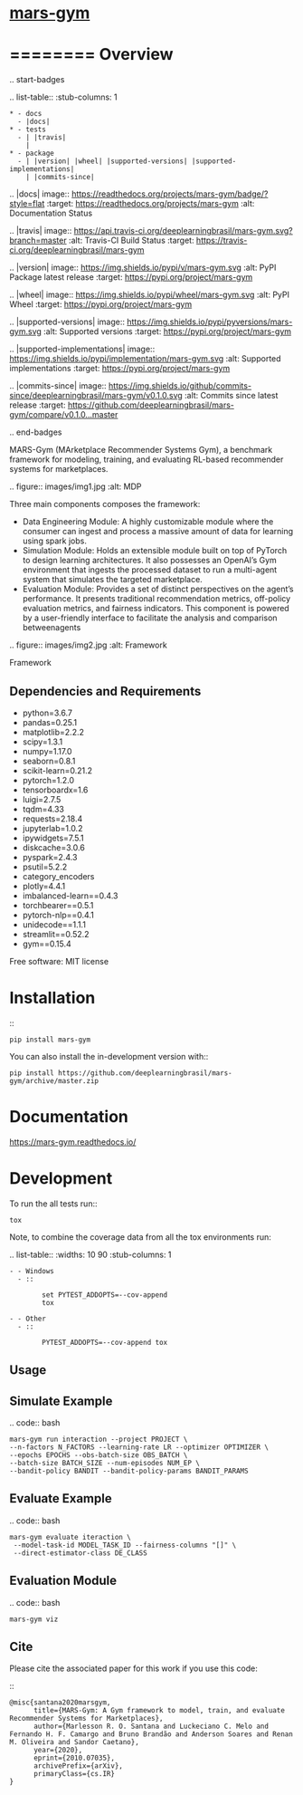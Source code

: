 # [mars-gym](https://github.com/deeplearningbrasil/mars-gym)

========
Overview
========

.. start-badges

.. list-table::
    :stub-columns: 1

    * - docs
      - |docs|
    * - tests
      - | |travis|
        |
    * - package
      - | |version| |wheel| |supported-versions| |supported-implementations|
        | |commits-since|
.. |docs| image:: https://readthedocs.org/projects/mars-gym/badge/?style=flat
    :target: https://readthedocs.org/projects/mars-gym
    :alt: Documentation Status

.. |travis| image:: https://api.travis-ci.org/deeplearningbrasil/mars-gym.svg?branch=master
    :alt: Travis-CI Build Status
    :target: https://travis-ci.org/deeplearningbrasil/mars-gym

.. |version| image:: https://img.shields.io/pypi/v/mars-gym.svg
    :alt: PyPI Package latest release
    :target: https://pypi.org/project/mars-gym

.. |wheel| image:: https://img.shields.io/pypi/wheel/mars-gym.svg
    :alt: PyPI Wheel
    :target: https://pypi.org/project/mars-gym

.. |supported-versions| image:: https://img.shields.io/pypi/pyversions/mars-gym.svg
    :alt: Supported versions
    :target: https://pypi.org/project/mars-gym

.. |supported-implementations| image:: https://img.shields.io/pypi/implementation/mars-gym.svg
    :alt: Supported implementations
    :target: https://pypi.org/project/mars-gym

.. |commits-since| image:: https://img.shields.io/github/commits-since/deeplearningbrasil/mars-gym/v0.1.0.svg
    :alt: Commits since latest release
    :target: https://github.com/deeplearningbrasil/mars-gym/compare/v0.1.0...master



.. end-badges

MARS-Gym (MArketplace Recommender Systems Gym), a benchmark framework for modeling, training, and evaluating RL-based recommender systems for marketplaces.

.. figure:: images/img1.jpg
   :alt: MDP

Three main components composes the framework:

- Data Engineering Module: A highly customizable module where the consumer can ingest and process a massive amount of data for learning using spark jobs.
- Simulation Module: Holds an extensible module built on top of PyTorch to design learning architectures. It also possesses an OpenAI’s Gym environment that ingests the processed dataset to run a multi-agent system that simulates the targeted marketplace.
- Evaluation Module: Provides a set of distinct perspectives on the agent’s performance. It presents traditional recommendation metrics, off-policy evaluation metrics, and fairness indicators. This component is powered by a user-friendly interface to facilitate the analysis and comparison betweenagents

.. figure:: images/img2.jpg
   :alt: Framework

   Framework

Dependencies and Requirements
-----------------------------

-  python=3.6.7
-  pandas=0.25.1
-  matplotlib=2.2.2
-  scipy=1.3.1
-  numpy=1.17.0
-  seaborn=0.8.1
-  scikit-learn=0.21.2
-  pytorch=1.2.0
-  tensorboardx=1.6
-  luigi=2.7.5
-  tqdm=4.33
-  requests=2.18.4
-  jupyterlab=1.0.2
-  ipywidgets=7.5.1
-  diskcache=3.0.6
-  pyspark=2.4.3
-  psutil=5.2.2
-  category\_encoders
-  plotly=4.4.1
-  imbalanced-learn==0.4.3
-  torchbearer==0.5.1
-  pytorch-nlp==0.4.1
-  unidecode==1.1.1
-  streamlit==0.52.2
-  gym==0.15.4

Free software: MIT license

Installation
============

::

    pip install mars-gym

You can also install the in-development version with::

    pip install https://github.com/deeplearningbrasil/mars-gym/archive/master.zip


Documentation
=============


https://mars-gym.readthedocs.io/


Development
===========

To run the all tests run::

    tox

Note, to combine the coverage data from all the tox environments run:

.. list-table::
    :widths: 10 90
    :stub-columns: 1

    - - Windows
      - ::

            set PYTEST_ADDOPTS=--cov-append
            tox

    - - Other
      - ::

            PYTEST_ADDOPTS=--cov-append tox


Usage
-----

Simulate Example
----------------

.. code:: bash


    mars-gym run interaction --project PROJECT \
    --n-factors N_FACTORS --learning-rate LR --optimizer OPTIMIZER \
    --epochs EPOCHS --obs-batch-size OBS_BATCH \
    --batch-size BATCH_SIZE --num-episodes NUM_EP \
    --bandit-policy BANDIT --bandit-policy-params BANDIT_PARAMS

Evaluate Example
----------------

.. code:: bash


    mars-gym evaluate iteraction \
     --model-task-id MODEL_TASK_ID --fairness-columns "[]" \
     --direct-estimator-class DE_CLASS

Evaluation Module
-----------------

.. code:: bash


    mars-gym viz

Cite
----

Please cite the associated paper for this work if you use this code:

::

    @misc{santana2020marsgym,
          title={MARS-Gym: A Gym framework to model, train, and evaluate Recommender Systems for Marketplaces}, 
          author={Marlesson R. O. Santana and Luckeciano C. Melo and Fernando H. F. Camargo and Bruno Brandão and Anderson Soares and Renan M. Oliveira and Sandor Caetano},
          year={2020},
          eprint={2010.07035},
          archivePrefix={arXiv},
          primaryClass={cs.IR}
    }


